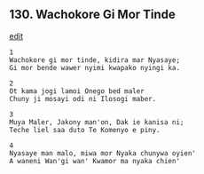 
## 130.  Wachokore Gi Mor Tinde
[edit](https://docs.google.com/document/d/1eH6kXIoT4URDuRiHGyZkdUEie1l6Fi9o/edit?mode=html)



    1
    Wachokore gi mor tinde, kidira mar Nyasaye;
    Gi mor bende wawer nyimi kwapako nyingi ka.

    2
    Ot kama jogi lamoi Onego bed maler
    Chuny ji mosayi odi ni Ilosogi maber.

    3
    Muya Maler, Jakony man'on, Dak ie kanisa ni;
    Teche liel saa duto Te Komenyo e piny.

    4
    Nyasaye man malo, miwa mor Nyaka chunywa oyien'
    A waneni Wan'gi wan' Kwamor ma nyaka chien'


